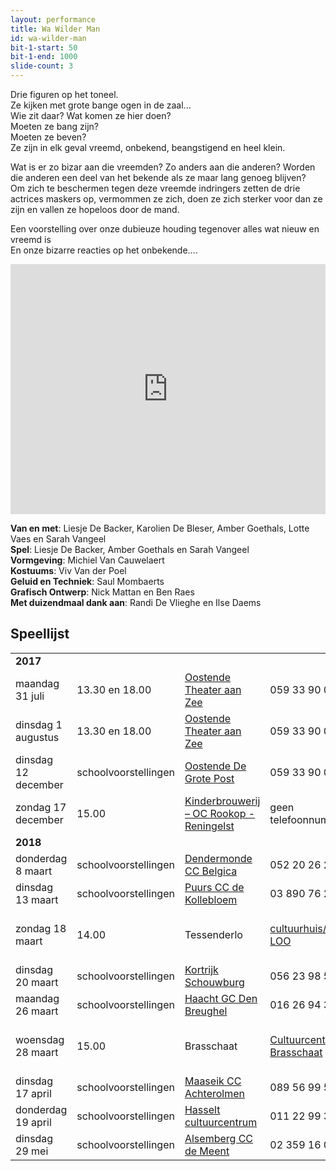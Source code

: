 ```yaml
---
layout: performance
title: Wa Wilder Man
id: wa-wilder-man
bit-1-start: 50
bit-1-end: 1000
slide-count: 3
---
```

<style>
  #main {
    background: #f5c1d0 url({{ site.baseurl }}/img/wa-wilder-man-background.png) no-repeat top left;
  }

  #content {
    color: #333;
    text-shadow: 1px 1px 1px rgba(255, 255, 255, 0.5);
  }

  @media (min-width: 666px) {
    #background-bit-1 {
      width: 100%;
      height: 884px;
      position: absolute;
      top: 0;
      background: url({{ site.baseurl }}/img/wa-wilder-man-bit-1.png) no-repeat bottom right;
    }
  }
</style>
Drie figuren op het toneel.<br>
Ze kijken met grote bange ogen in de zaal...<br>
Wie zit daar? Wat komen ze hier doen? <br>
Moeten ze bang zijn?<br>
Moeten ze beven? <br>
Ze zijn in elk geval vreemd, onbekend, beangstigend en heel klein.<br>

Wat is er zo bizar aan die vreemden? Zo anders aan die anderen? Worden die anderen een deel van het bekende als ze maar lang genoeg blijven?<br>
Om zich te beschermen tegen deze vreemde indringers zetten de drie actrices maskers op, vermommen ze zich, doen ze zich sterker voor dan ze zijn en vallen ze hopeloos door de mand. <br>


Een voorstelling over onze dubieuze houding tegenover alles wat nieuw en vreemd is <br>
En onze bizarre reacties op het onbekende....<br>

<iframe src="https://player.vimeo.com/video/162378954?title=0&byline=0&portrait=0" width="100%" height="400" frameborder="0" webkitallowfullscreen mozallowfullscreen allowfullscreen></iframe>

**Van en met**: Liesje De Backer, Karolien De Bleser, Amber Goethals, Lotte Vaes en Sarah Vangeel<br>
**Spel**: Liesje De Backer, Amber Goethals en Sarah Vangeel <br>
**Vormgeving**: Michiel Van Cauwelaert<br>
**Kostuums**: Viv Van der Poel<br>
**Geluid en Techniek**: Saul Mombaerts<br>
**Grafisch Ontwerp**: Nick Mattan en Ben Raes <br>
**Met duizendmaal dank aan**: Randi De Vlieghe en Ilse Daems<br>

## Speellijst
<table class="speellijst">
<tr><td colspan="4"><strong>2017</strong></td></tr>
<tr><td>maandag 31 juli</td><td>13.30 en 18.00</td><td><a href="http://www.theateraanzee.be/">Oostende Theater aan Zee</a></td><td>059 33 90 00</td></tr>
<tr><td>dinsdag 1 augustus</td><td>13.30 en 18.00</td><td><a href="http://www.theateraanzee.be/">Oostende Theater aan Zee</a></td><td>059 33 90 00</td></tr>
<tr><td>dinsdag 12 december</td><td>schoolvoorstellingen</td><td><a href="http://www.degrotepost.be/">Oostende De Grote Post</a></td><td>059 33 90 00</td></tr>
<tr><td>zondag 17 december</td><td>15.00</td><td><a href="http://www.kinderbrouwerij.com">Kinderbrouwerij –  OC Rookop - Reningelst</a></td><td>geen telefoonnummer</td></tr>
<tr><td colspan="4"><strong>2018</strong></td></tr>
<tr><td>donderdag 8 maart</td><td>schoolvoorstellingen</td><td><a href="http://www.ccbelgica.be/">Dendermonde CC Belgica</a></td><td>052 20 26 26</td></tr>
<tr><td>dinsdag 13 maart</td><td>schoolvoorstellingen</td><td><a href="http://www.ccdekollebloem.be/">Puurs CC de Kollebloem</a></td><td>03 890 76 20</td></tr>
<tr><td>zondag 18 maart</td><td>14.00</td><td>Tessenderlo</td><td><a href="http://www.cultuurhuistessenderlo.be/">cultuurhuis/het LOO</a></td><td>013 35 53 20</td></tr>
<tr><td>dinsdag 20 maart</td><td>schoolvoorstellingen</td><td><a href="http://www.cultuurcentrumkortrijk.be/">Kortrijk Schouwburg</a></td><td>056 23 98 55</td></tr>
<tr><td>maandag 26 maart</td><td>schoolvoorstellingen</td><td><a href="http://www.haacht.be/">Haacht GC Den Breughel</a></td><td>016 26 94 30</td></tr>
<tr><td>woensdag 28 maart</td><td>15.00</td><td>Brasschaat</td><td><a href="http://www.vrijetijd-brasschaat.be/">Cultuurcentrum Brasschaat</a></td><td>03 650 03 40</td></tr>
<tr><td>dinsdag 17 april</td><td>schoolvoorstellingen</td><td><a href="http://www.achterolmen.be/">Maaseik CC Achterolmen</a></td><td>089 56 99 56</td></tr>
<tr><td>donderdag 19 april</td><td>schoolvoorstellingen</td><td><a href="http://www.ccha.be/">Hasselt cultuurcentrum</a></td><td>011 22 99 33</td></tr>
<tr><td>dinsdag 29 mei</td><td>schoolvoorstellingen</td><td><a href="http://www.demeent.be/">Alsemberg CC de Meent</a></td><td>02 359 16 00</td></tr>
</table>
